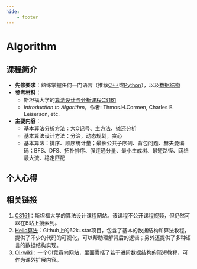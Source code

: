 ```yaml
---
hide:
    - footer
---
```


# Algorithm

## 课程简介

- **先修要求**：熟练掌握任何一门语言（推荐[C++](../da-yi-shang/c++.md)或[Python](../da-yi-shang/python.md)），以及[数据结构](../da-yi-han-jia/data-structure.md)
- **参考材料**：
    - 斯坦福大学的[算法设计与分析课程CS161](https://stanford-cs161.github.io/winter2024/)
    - *Introduction to Algorithm*，作者: Thmos.H.Cormen, Charles E. Leiserson, etc.
- **主要内容**：
    - 基本算法分析方法：大O记号、主方法、摊还分析
    - 基本算法设计方法：分治，动态规划，贪心
    - 基本算法：排序、顺序统计量；最长公共子序列、背包问题、赫夫曼编码；BFS、DFS、拓扑排序、强连通分量、最小生成树、最短路径、网络最大流、稳定匹配

## 个人心得



## 相关链接

1. [CS161](https://stanford-cs161.github.io/winter2024/)：斯坦福大学的算法设计课程网站。该课程不公开课程视频，但仍然可以在B站上搜索到。
2. [Hello算法](https://www.hello-algo.com/)：Github上的62k+star项目，包含了基本的数据结构和算法教程，提供了不少的代码的可视化，可以帮助理解背后的逻辑；另外还提供了多种语言的数据结构实现。
3. [OI-wiki](https://oi-wiki.org/)：一个OI竞赛向网站，里面囊括了若干进阶数据结构的简短教程，可作为课外扩展内容。